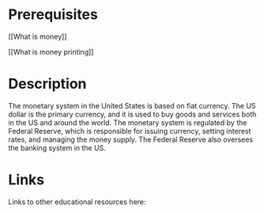 # Prerequisites
[[What is money]]


[[What is money printing]]

# Description
  
The monetary system in the United States is based on fiat currency. The US dollar is the primary currency, and it is used to buy goods and services both in the US and around the world. The monetary system is regulated by the Federal Reserve, which is responsible for issuing currency, setting interest rates, and managing the money supply. The Federal Reserve also oversees the banking system in the US.

# Links
Links to other educational resources here:

